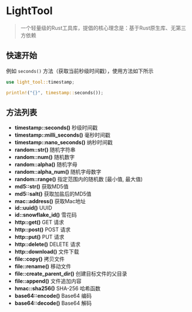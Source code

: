 # LightTool

> 一个轻量级的Rust工具库，提倡的核心理念是：基于Rust原生库、无第三方依赖

## 快速开始

例如 `seconds()` 方法（获取当前秒级时间戳），使用方法如下所示

```rust
use light_tool::timestamp;

println!("{}", timestamp::seconds());
```

## 方法列表

+ **timestamp::seconds()** 秒级时间戳
+ **timestamp::milli_seconds()** 毫秒时间戳
+ **timestamp::nano_seconds()** 纳秒时间戳
+ **random::str()** 随机字符串
+ **random::num()** 随机数字
+ **random::alpha()** 随机字母
+ **random::alpha_num()** 随机字母数字
+ **random::range()** 指定范围内的随机数 [最小值, 最大值)
+ **md5::str()** 获取MD5值
+ **md5::salt()** 获取加盐后的MD5值
+ **mac::address()** 获取Mac地址
+ **id::uuid()** UUID
+ **id::snowflake_id()** 雪花码
+ **http::get()** GET 请求
+ **http::post()** POST 请求
+ **http::put()** PUT 请求
+ **http::delete()** DELETE 请求
+ **http::download()** 文件下载
+ **file::copy()** 拷贝文件
+ **file::rename()** 移动文件
+ **file::create_parent_dir()** 创建目标文件的父目录
+ **file::append()** 文件追加内容
+ **hmac::sha256()** SHA-256 哈希函数
+ **base64::encode()** Base64 编码
+ **base64::decode()** Base64 解码
